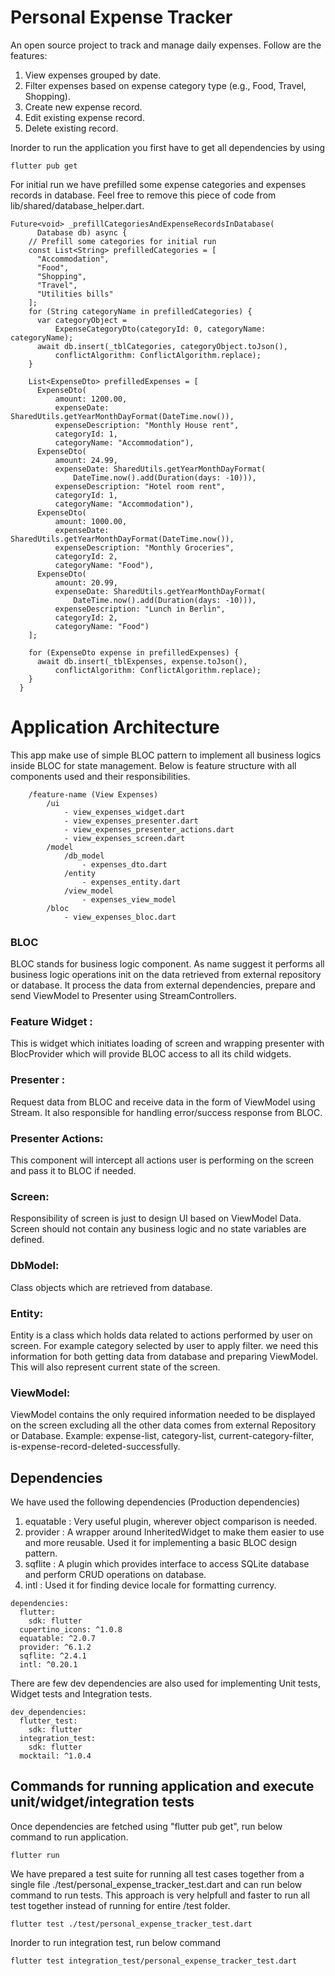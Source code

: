 # Personal Expense Tracker

An open source project to track and manage daily expenses. Follow are the features:

1. View expenses grouped by date.
2. Filter expenses based on expense category type (e.g., Food, Travel, Shopping).
3. Create new expense record.
4. Edit existing expense record.
5. Delete existing record.

Inorder to run the application you first have to get all dependencies by using 
```
flutter pub get
```

For initial run we have prefilled some expense categories and expenses records in database. Feel free to remove this piece of code from lib/shared/database_helper.dart.
```
Future<void> _prefillCategoriesAndExpenseRecordsInDatabase(
      Database db) async {
    // Prefill some categories for initial run
    const List<String> prefilledCategories = [
      "Accommodation",
      "Food",
      "Shopping",
      "Travel",
      "Utilities bills"
    ];
    for (String categoryName in prefilledCategories) {
      var categoryObject =
          ExpenseCategoryDto(categoryId: 0, categoryName: categoryName);
      await db.insert(_tblCategories, categoryObject.toJson(),
          conflictAlgorithm: ConflictAlgorithm.replace);
    }

    List<ExpenseDto> prefilledExpenses = [
      ExpenseDto(
          amount: 1200.00,
          expenseDate: SharedUtils.getYearMonthDayFormat(DateTime.now()),
          expenseDescription: "Monthly House rent",
          categoryId: 1,
          categoryName: "Accommodation"),
      ExpenseDto(
          amount: 24.99,
          expenseDate: SharedUtils.getYearMonthDayFormat(
              DateTime.now().add(Duration(days: -10))),
          expenseDescription: "Hotel room rent",
          categoryId: 1,
          categoryName: "Accommodation"),
      ExpenseDto(
          amount: 1000.00,
          expenseDate: SharedUtils.getYearMonthDayFormat(DateTime.now()),
          expenseDescription: "Monthly Groceries",
          categoryId: 2,
          categoryName: "Food"),
      ExpenseDto(
          amount: 20.99,
          expenseDate: SharedUtils.getYearMonthDayFormat(
              DateTime.now().add(Duration(days: -10))),
          expenseDescription: "Lunch in Berlin",
          categoryId: 2,
          categoryName: "Food")
    ];

    for (ExpenseDto expense in prefilledExpenses) {
      await db.insert(_tblExpenses, expense.toJson(),
          conflictAlgorithm: ConflictAlgorithm.replace);
    }
  }
```

# Application Architecture
This app make use of simple BLOC pattern to implement all business logics inside BLOC for state management. Below is feature structure with all components used and their responsibilities.
```
    /feature-name (View Expenses)
        /ui
            - view_expenses_widget.dart
            - view_expenses_presenter.dart
            - view_expenses_presenter_actions.dart
            - view_expenses_screen.dart
        /model
            /db_model
                - expenses_dto.dart
            /entity
                - expenses_entity.dart
            /view_model
                - expenses_view_model
        /bloc
            - view_expenses_bloc.dart            
```

### BLOC
BLOC stands for business logic component. As name suggest it performs all business logic operations init on the data retrieved from external repository or database. It process the data from external dependencies, prepare  and send ViewModel to Presenter using StreamControllers. 

### Feature Widget :
This is widget which initiates loading of screen and wrapping presenter with BlocProvider which will provide BLOC access to all its child widgets.

### Presenter :
Request data from BLOC and receive data in the form of ViewModel using Stream. It also responsible for handling error/success response from BLOC.

### Presenter Actions:
This component will intercept all actions user is performing on the screen and pass it to BLOC if needed.

### Screen:
Responsibility of screen is just to design UI based on ViewModel Data. Screen should not contain any business logic and no state variables are defined.

### DbModel:
Class objects which are retrieved from database.

### Entity:
Entity is a class which holds data related to actions performed by user on screen. For example category selected by user to apply filter. we need this information for both getting data from database and preparing ViewModel. This will also represent current state of the screen.

### ViewModel:
ViewModel contains the only required information needed to be displayed on the screen excluding all the other data comes from external Repository or Database.
Example: expense-list, category-list, current-category-filter, is-expense-record-deleted-successfully.


## Dependencies
We have used the following dependencies (Production dependencies)
1. equatable : Very useful plugin, wherever object comparison is needed.
2. provider : A wrapper around InheritedWidget to make them easier to use and more reusable. Used it for implementing a basic BLOC design pattern.
3. sqflite : A plugin which provides interface to access SQLite database and perform CRUD operations on database.
4. intl : Used it for finding device locale for formatting currency.

```
dependencies:
  flutter:
    sdk: flutter
  cupertino_icons: ^1.0.8
  equatable: ^2.0.7
  provider: ^6.1.2
  sqflite: ^2.4.1
  intl: ^0.20.1
```

There are few dev dependencies are also used for implementing Unit tests, Widget tests and Integration tests.
```
dev_dependencies:
  flutter_test:
    sdk: flutter
  integration_test:
    sdk: flutter
  mocktail: ^1.0.4
```

## Commands for running application and execute unit/widget/integration tests
Once dependencies are fetched using "flutter pub get", run below command to run application.
```
flutter run 
```

We have prepared a test suite for running all test cases together from a single file ./test/personal_expense_tracker_test.dart and can run below command to run tests. This approach is very helpfull and faster to run all test together instead of running for entire /test folder. 
```
flutter test ./test/personal_expense_tracker_test.dart 
```

Inorder to run integration test, run below command
```
flutter test integration_test/personal_expense_tracker_test.dart
```